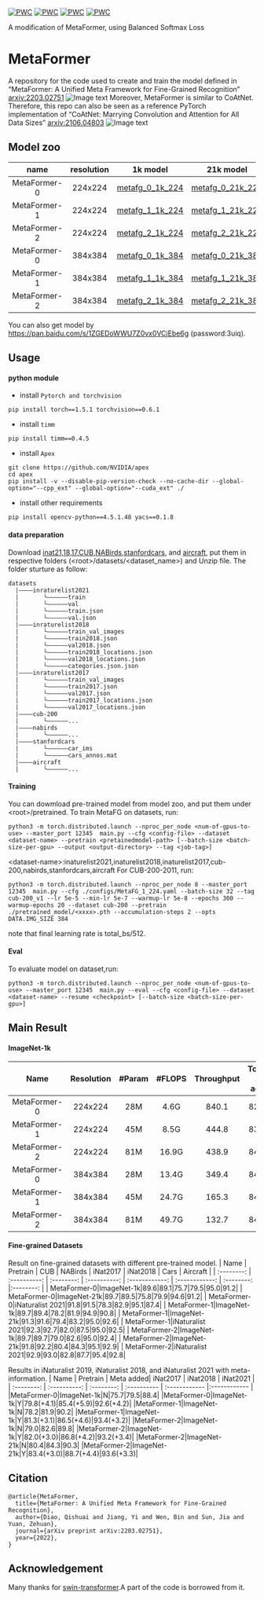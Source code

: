 [![PWC](https://img.shields.io/endpoint.svg?url=https://paperswithcode.com/badge/metaformer-a-unified-meta-framework-for-fine/fine-grained-image-classification-on-cub-200)](https://paperswithcode.com/sota/fine-grained-image-classification-on-cub-200?p=metaformer-a-unified-meta-framework-for-fine)
[![PWC](https://img.shields.io/endpoint.svg?url=https://paperswithcode.com/badge/metaformer-a-unified-meta-framework-for-fine/fine-grained-image-classification-on-nabirds)](https://paperswithcode.com/sota/fine-grained-image-classification-on-nabirds?p=metaformer-a-unified-meta-framework-for-fine)
[![PWC](https://img.shields.io/endpoint.svg?url=https://paperswithcode.com/badge/metaformer-a-unified-meta-framework-for-fine/image-classification-on-inaturalist)](https://paperswithcode.com/sota/image-classification-on-inaturalist?p=metaformer-a-unified-meta-framework-for-fine)
[![PWC](https://img.shields.io/endpoint.svg?url=https://paperswithcode.com/badge/metaformer-a-unified-meta-framework-for-fine/image-classification-on-inaturalist-2018)](https://paperswithcode.com/sota/image-classification-on-inaturalist-2018?p=metaformer-a-unified-meta-framework-for-fine)

A modification of MetaFormer, using Balanced Softmax Loss

# MetaFormer
A repository for the code used to create and train the model defined in “MetaFormer: A Unified Meta Framework for Fine-Grained Recognition” [arxiv:2203.02751](http://arxiv.org/abs/2203.02751)
![Image text](figs/overview.png)
Moreover, MetaFormer is similar to CoAtNet. Therefore, this repo can also be seen as a reference PyTorch implementation of “CoAtNet: Marrying Convolution and Attention for All Data Sizes” [arxiv:2106.04803](https://arxiv.org/abs/2106.04803)
![Image text](figs/stucture_of_metafg.png)
## Model zoo
| name       | resolution   | 1k model   |  21k model   | iNat21 model   |
| :--------: | :----------: | :--------: | :----------: | :------------: |
| MetaFormer-0   | 224x224 | [metafg_0_1k_224](https://drive.google.com/file/d/1BYbe3mrKioN-Ara6hhJiaiEgJLl_thSH/view?usp=sharing)|[metafg_0_21k_224](https://drive.google.com/file/d/1834jQ9OPHOBZDgv7jD6Qu5mNLsD9aeZv/view?usp=sharing)|-|
| MetaFormer-1   | 224x224 | [metafg_1_1k_224](https://drive.google.com/file/d/1p-nIZgnrDatqmSzzDknTFYw-yEEUD_Rz/view?usp=sharing)|[metafg_1_21k_224](https://drive.google.com/file/d/1AcybDVEY-kXFT0D79w1G7I0h4r1IxLlG/view?usp=sharing)|-|
| MetaFormer-2   | 224x224 | [metafg_2_1k_224](https://drive.google.com/file/d/1K6EEyFKbMUBpPqaEJMvo93YHTXCsgH2V/view?usp=sharing)|[metafg_2_21k_224](https://drive.google.com/file/d/1VygaD_IwYq25KwoupWfttKRZUm2_SPeK/view?usp=sharing)|-|
| MetaFormer-0   |     384x384      |  [metafg_0_1k_384](https://drive.google.com/file/d/1r62S3CJFRWV_qA5udC9MOFOJYwRf8mE2/view?usp=sharing)  |  [metafg_0_21k_384](https://drive.google.com/file/d/1wVmlPjNTA6JKHcF3ROGorEVPxKVO83Ss/view?usp=sharing)  |  [metafg_0_inat21_384](https://drive.google.com/file/d/11gCk_IuSN7krdkOUSWSM4xlf8GGknmxc/view?usp=sharing)  |
| MetaFormer-1   |     384x384      |  [metafg_1_1k_384](https://drive.google.com/file/d/12OTmZg4J6fMGvs-colOTDfmhdA5EMMvo/view?usp=sharing)  |  [metafg_1_21k_384](https://drive.google.com/file/d/13dsarbtsNrkhpG5XpCRlN5ogXDGXO3Z_/view?usp=sharing)  |  [metafg_1_inat21_384](https://drive.google.com/file/d/1ATUIrDxaQaGqx4lJ8HE2IwX_evMhblPu/view?usp=sharing)  |
| MetaFormer-2   |     384x384      |  [metafg_2_1k_384](https://drive.google.com/file/d/167oBaseORq32aFA3Ex6lpHuasvu2PMb8/view?usp=sharing)  |  [metafg_2_21k_384](https://drive.google.com/file/d/1PnpntloQaYduEokFGQ6y79G7DdyjD_u3/view?usp=sharing)  |  [metafg_2_inat21_384](https://drive.google.com/file/d/17sUNST7ivQhonBAfZEiTOLAgtaHa4F3e/view?usp=sharing)  |

You can also get model by https://pan.baidu.com/s/1ZGEDoWWU7Z0vx0VCjEbe6g (password:3uiq).
## Usage
#### python module
* install `Pytorch and torchvision`
```
pip install torch==1.5.1 torchvision==0.6.1
```
* install `timm`
```
pip install timm==0.4.5
```
* install `Apex`
```
git clone https://github.com/NVIDIA/apex
cd apex
pip install -v --disable-pip-version-check --no-cache-dir --global-option="--cpp_ext" --global-option="--cuda_ext" ./
```
* install other requirements
```
pip install opencv-python==4.5.1.48 yacs==0.1.8
```
#### data preparation
Download [inat21,18,17](https://github.com/visipedia/inat_comp),[CUB](http://www.vision.caltech.edu/visipedia/CUB-200-2011.html),[NABirds](https://dl.allaboutbirds.org/nabirds),[stanfordcars](https://ai.stanford.edu/~jkrause/cars/car_dataset.html), and [aircraft](https://www.robots.ox.ac.uk/~vgg/data/fgvc-aircraft/), put them in respective folders (\<root\>/datasets/<dataset_name>) and Unzip file. The folder sturture as follow:
```
datasets
  |————inraturelist2021
  |       └——————train
  |       └——————val
  |       └——————train.json
  |       └——————val.json
  |————inraturelist2018
  |       └——————train_val_images
  |       └——————train2018.json
  |       └——————val2018.json
  |       └——————train2018_locations.json
  |       └——————val2018_locations.json
  |       └——————categories.json.json
  |————inraturelist2017
  |       └——————train_val_images
  |       └——————train2017.json
  |       └——————val2017.json
  |       └——————train2017_locations.json
  |       └——————val2017_locations.json
  |————cub-200
  |       └——————...
  |————nabirds
  |       └——————...
  |————stanfordcars
  |       └——————car_ims
  |       └——————cars_annos.mat
  |————aircraft
  |       └——————...
```
#### Training
You can dowmload pre-trained model from model zoo, and put them under \<root\>/pretrained.
To train MetaFG on datasets, run:
```
python3 -m torch.distributed.launch --nproc_per_node <num-of-gpus-to-use> --master_port 12345  main.py --cfg <config-file> --dataset <dataset-name> --pretrain <pretainedmodel-path> [--batch-size <batch-size-per-gpu> --output <output-directory> --tag <job-tag>]
```
\<dataset-name\>:inaturelist2021,inaturelist2018,inaturelist2017,cub-200,nabirds,stanfordcars,aircraft
For CUB-200-2011, run:
```
python3 -m torch.distributed.launch --nproc_per_node 8 --master_port 12345  main.py --cfg ./configs/MetaFG_1_224.yaml --batch-size 32 --tag cub-200_v1 --lr 5e-5 --min-lr 5e-7 --warmup-lr 5e-8 --epochs 300 --warmup-epochs 20 --dataset cub-200 --pretrain ./pretrained_model/<xxxx>.pth --accumulation-steps 2 --opts DATA.IMG_SIZE 384  
```
note that final learning rate is total_bs/512.
#### Eval
To evaluate model on dataset,run:
```
python3 -m torch.distributed.launch --nproc_per_node <num-of-gpus-to-use> --master_port 12345  main.py --eval --cfg <config-file> --dataset <dataset-name> --resume <checkpoint> [--batch-size <batch-size-per-gpu>]
```
## Main Result
#### ImageNet-1k 
| Name       | Resolution   | #Param   |  #FLOPS   | Throughput   | Top-1 acc |
| :--------: | :----------: | :--------: | :----------: | :------------: | :------------: |
| MetaFormer-0   |     224x224      |  28M  |  4.6G  |  840.1  | 82.9 |
| MetaFormer-1   |     224x224      |  45M  |  8.5G  |  444.8  | 83.9 |
| MetaFormer-2   |     224x224      |  81M  |  16.9G  |  438.9  | 84.1 |
| MetaFormer-0   |     384x384      |  28M  |  13.4G  |  349.4  | 84.2 |
| MetaFormer-1   |     384x384      |  45M  |  24.7G  |  165.3  | 84.4 |
| MetaFormer-2   |     384x384      |  81M  |  49.7G  |  132.7  | 84.6 |
#### Fine-grained Datasets
Result on fine-grained datasets with different pre-trained model.
| Name       | Pretrain   | CUB | NABirds |  iNat2017   | iNat2018  | Cars | Aircraft |
| :--------: | :----------: | :--------: | :----------: | :------------: | :------------: | :--------: |:--------: |
| MetaFormer-0|ImageNet-1k|89.6|89.1|75.7|79.5|95.0|91.2|
| MetaFormer-0|ImageNet-21k|89.7|89.5|75.8|79.9|94.6|91.2|
| MetaFormer-0|iNaturalist 2021|91.8|91.5|78.3|82.9|95.1|87.4|
| MetaFormer-1|ImageNet-1k|89.7|89.4|78.2|81.9|94.9|90.8|
| MetaFormer-1|ImageNet-21k|91.3|91.6|79.4|83.2|95.0|92.6|
| MetaFormer-1|iNaturalist 2021|92.3|92.7|82.0|87.5|95.0|92.5|
| MetaFormer-2|ImageNet-1k|89.7|89.7|79.0|82.6|95.0|92.4|
| MetaFormer-2|ImageNet-21k|91.8|92.2|80.4|84.3|95.1|92.9|
| MetaFormer-2|iNaturalist 2021|92.9|93.0|82.8|87.7|95.4|92.8|


Results in iNaturalist 2019, iNaturalist 2018, and iNaturalist 2021 with meta-information.
| Name       | Pretrain   | Meta added| iNat2017   |  iNat2018   | iNat2021   |
| :--------: | :----------: | :--------: | :---------- | :------------ |:------------ |
|MetaFormer-0|ImageNet-1k|N|75.7|79.5|88.4|
|MetaFormer-0|ImageNet-1k|Y|79.8(+4.1)|85.4(+5.9)|92.6(+4.2)|
|MetaFormer-1|ImageNet-1k|N|78.2|81.9|90.2|
|MetaFormer-1|ImageNet-1k|Y|81.3(+3.1)|86.5(+4.6)|93.4(+3.2)|
|MetaFormer-2|ImageNet-1k|N|79.0|82.6|89.8|
|MetaFormer-2|ImageNet-1k|Y|82.0(+3.0)|86.8(+4.2)|93.2(+3.4)|
|MetaFormer-2|ImageNet-21k|N|80.4|84.3|90.3|
|MetaFormer-2|ImageNet-21k|Y|83.4(+3.0)|88.7(+4.4)|93.6(+3.3)|
## Citation

```
@article{MetaFormer,
  title={MetaFormer: A Unified Meta Framework for Fine-Grained Recognition},
  author={Diao, Qishuai and Jiang, Yi and Wen, Bin and Sun, Jia and Yuan, Zehuan},
  journal={arXiv preprint arXiv:2203.02751},
  year={2022},
}
```

## Acknowledgement
Many thanks for [swin-transformer](https://github.com/microsoft/Swin-Transformer).A part of the code is borrowed from it.
